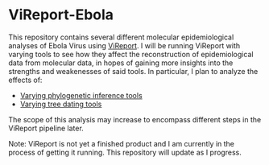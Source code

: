# ViReport-Ebola
This repository contains several different molecular epidemiological analyses of Ebola Virus using [ViReport](https://github.com/niemasd/ViReport). I will be running ViReport with varying tools to see how they affect the reconstruction of epidemiological data from molecular data, in hopes of gaining more insights into the strengths and weakenesses of said tools. In particular, I plan to analyze the effects of:

* [Varying phylogenetic inference tools](https://github.com/Cyoung02/ViReport-Ebola/tree/master/PhyloTools)
* [Varying tree dating tools](https://github.com/Cyoung02/ViReport-Ebola/tree/master/PhyloTools)

The scope of this analysis may increase to encompass different steps in the ViReport pipeline later.

Note: ViReport is not yet a finished product and I am currently in the process of getting it running. This repository will update as I progress.
